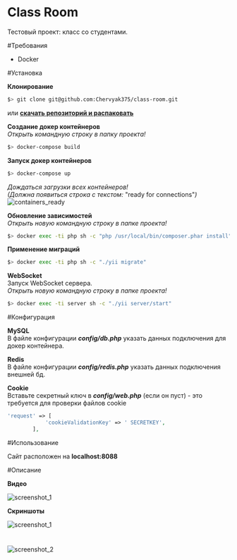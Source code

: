 Class Room
=================

Тестовый проект: класс со студентами.

#Требования

 - Docker

#Установка

 **Клонирование**

```bash
$> git clone git@github.com:Chervyak375/class-room.git
```

или [**скачать репозиторий и распаковать**](https://github.com/Chervyak375/class-room/archive/refs/heads/master.zip)

 **Создание докер контейнеров**<br>
 *_Открыть командную строку в папку проекта!_*

```bash
$> docker-compose build
```

 **Запуск докер контейнеров**<br>

```bash
$> docker-compose up
```

*_Дождаться загрузки всех контейнеров!_*<br>
*_(Должна появиться строка с текстом:_* "ready for connections"*_)_*
![containers_ready](https://i.ibb.co/pRBgqTw/image.png)

 **Обновление зависимостей**<br>
*_Открыть новую командную строку в папке проекта!_*

```bash
$> docker exec -ti php sh -c "php /usr/local/bin/composer.phar install"
```

 **Применение миграций**
 
```bash
$> docker exec -ti php sh -c "./yii migrate"
```

  **WebSocket**<br>
 Запуск WebSocket сервера.<br>
  *_Открыть новую командную строку в папке проекта!_*
 ```bash
 $> docker exec -ti server sh -c "./yii server/start"
 ```
 
#Конфигурация

 **MySQL**<br>
В файле конфигурации ***config/db.php*** указать данных подключения для докер контейнера.

 **Redis**<br>
В файле конфигурации ***config/redis.php*** указать данных подключения внешней бд.

 **Cookie**<br>
Вставьте секретный ключ в ***config/web.php*** (если он пуст) - это требуется для проверки файлов cookie
```php
'request' => [
            'cookieValidationKey' => ' SECRETKEY',
        ],
```

#Использование

Сайт расположен на **localhost:8088**

#Описание

**Видео**

![screenshot_1](https://s4.gifyu.com/images/2021-04-08-07-26-30-1.gif)

**Скриншоты**

![screenshot_1](https://i.ibb.co/wY38wRS/image.png)
# 
![screenshot_2](https://i.ibb.co/FHC4zCG/image.png)